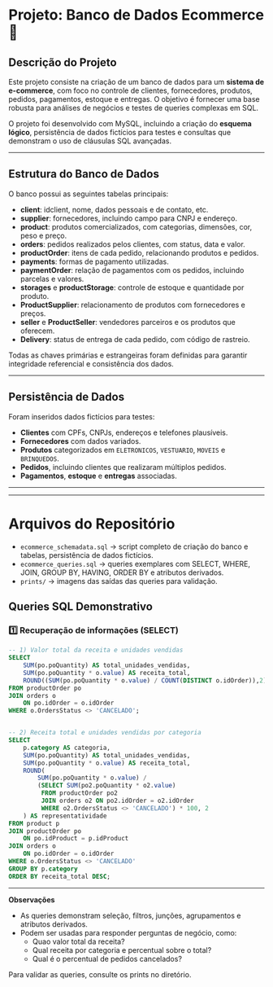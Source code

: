# Projeto: Banco de Dados Ecommerce 🛒

## Descrição do Projeto

Este projeto consiste na criação de um banco de dados para um **sistema de e-commerce**, com foco no controle de clientes, fornecedores, produtos, pedidos, pagamentos, estoque e entregas. O objetivo é fornecer uma base robusta para análises de negócios e testes de queries complexas em SQL.

O projeto foi desenvolvido com MySQL, incluindo a criação do **esquema lógico**, persistência de dados fictícios para testes e consultas que demonstram o uso de cláusulas SQL avançadas.

---

## Estrutura do Banco de Dados

O banco possui as seguintes tabelas principais:

- **client**: idclient, nome, dados pessoais e de contato, etc.  
- **supplier**: fornecedores, incluindo campo para CNPJ e endereço.  
- **product**: produtos comercializados, com categorias, dimensões, cor, peso e preço.  
- **orders**: pedidos realizados pelos clientes, com status, data e valor.  
- **productOrder**: itens de cada pedido, relacionando produtos e pedidos.  
- **payments**: formas de pagamento utilizadas.  
- **paymentOrder**: relação de pagamentos com os pedidos, incluindo parcelas e valores.  
- **storages** e **productStorage**: controle de estoque e quantidade por produto.  
- **ProductSupplier**: relacionamento de produtos com fornecedores e preços.  
- **seller** e **ProductSeller**: vendedores parceiros e os produtos que oferecem.  
- **Delivery**: status de entrega de cada pedido, com código de rastreio.

Todas as chaves primárias e estrangeiras foram definidas para garantir integridade referencial e consistência dos dados.

---

## Persistência de Dados

Foram inseridos dados fictícios para testes:

- **Clientes** com CPFs, CNPJs, endereços e telefones plausíveis.  
- **Fornecedores** com dados variados.  
- **Produtos** categorizados em `ELETRONICOS`, `VESTUARIO`, `MOVEIS` e `BRINQUEDOS`.  
- **Pedidos**, incluindo clientes que realizaram múltiplos pedidos.  
- **Pagamentos**, **estoque** e **entregas** associadas.

---

---

# Arquivos do Repositório

- `ecommerce_schemadata.sql` → script completo de criação do banco e tabelas, persistência de dados fictícios.  
- `ecommerce_queries.sql` → queries exemplares com SELECT, WHERE, JOIN, GROUP BY, HAVING, ORDER BY e atributos derivados.  
- `prints/` → imagens das saídas das queries para validação.


## Queries SQL Demonstrativo

### 1️⃣ Recuperação de informações (SELECT)
```sql
-- 1) Valor total da receita e unidades vendidas
SELECT  
    SUM(po.poQuantity) AS total_unidades_vendidas,
    SUM(po.poQuantity * o.value) AS receita_total,
    ROUND((SUM(po.poQuantity * o.value) / COUNT(DISTINCT o.idOrder)),2) AS ticket_medio
FROM productOrder po
JOIN orders o
    ON po.idOrder = o.idOrder
WHERE o.OrdersStatus <> 'CANCELADO';


-- 2) Receita total e unidades vendidas por categoria
SELECT  
    p.category AS categoria,
    SUM(po.poQuantity) AS total_unidades_vendidas,
    SUM(po.poQuantity * o.value) AS receita_total,
    ROUND(
        SUM(po.poQuantity * o.value) / 
        (SELECT SUM(po2.poQuantity * o2.value)
         FROM productOrder po2
         JOIN orders o2 ON po2.idOrder = o2.idOrder
         WHERE o2.OrdersStatus <> 'CANCELADO') * 100, 2
    ) AS representatividade
FROM product p
JOIN productOrder po
    ON po.idProduct = p.idProduct
JOIN orders o
    ON po.idOrder = o.idOrder
WHERE o.OrdersStatus <> 'CANCELADO'    
GROUP BY p.category
ORDER BY receita_total DESC;

```
---

**Observações**

* As queries demonstram seleção, filtros, junções, agrupamentos e atributos derivados.
* Podem ser usadas para responder perguntas de negócio, como:
  * Quao valor total da receita?
  * Qual receita por categoria e percentual sobre o total?
  * Qual é o percentual de pedidos cancelados?

Para validar as queries, consulte os prints no diretório.
